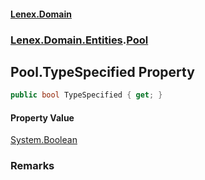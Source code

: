 #### [Lenex.Domain](index.md 'index')
### [Lenex.Domain.Entities](Lenex.Domain.Entities.md 'Lenex.Domain.Entities').[Pool](Lenex.Domain.Entities.Pool.md 'Lenex.Domain.Entities.Pool')

## Pool.TypeSpecified Property

```csharp
public bool TypeSpecified { get; }
```

#### Property Value
[System.Boolean](https://docs.microsoft.com/en-us/dotnet/api/System.Boolean 'System.Boolean')

### Remarks